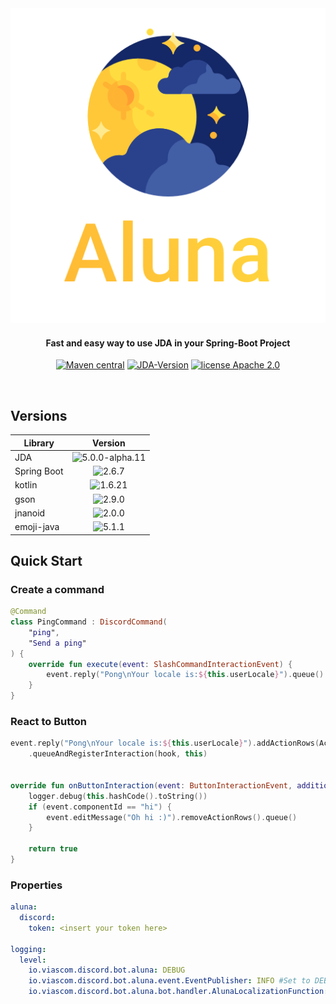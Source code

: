 <div align="center">
<img src="./logo.png"
         alt="FoxHttp Logo">
</div>

<h4 align="center">Fast and easy way to use JDA in your Spring-Boot Project</h4>

<p align="center">
  <a href="https://github.com/viascom/aluna-spring-boot-starter/releases"><img src="https://img.shields.io/github/v/release/viascom/aluna-spring-boot-starter?include_prereleases&label=version"
         alt="Maven central"></a>
  <a href=""><img src="https://img.shields.io/badge/JDA--Version-5.0.0--alpha.11-blue.svg"
              alt="JDA-Version "></a>
  <a href="http://www.apache.org/licenses/"><img src="https://img.shields.io/badge/license-Apache_2.0-blue.svg"
         alt="license Apache 2.0"></a>
</p>
<br>

## Versions

| Library     |                                         Version                                          |
|-------------|:----------------------------------------------------------------------------------------:|
| JDA         | <img src="https://img.shields.io/badge/5.0.0--alpha.11-orange.svg" alt="5.0.0-alpha.11"> |
| Spring Boot |        <img src="https://img.shields.io/badge/2.6.7-brightgreen.svg" alt="2.6.7">        |
| kotlin      |       <img src="https://img.shields.io/badge/1.6.21-brightgreen.svg" alt="1.6.21">       |
| gson        |        <img src="https://img.shields.io/badge/2.9.0-brightgreen.svg" alt="2.9.0">        |
| jnanoid     |        <img src="https://img.shields.io/badge/2.0.0-brightgreen.svg" alt="2.0.0">        |
| emoji-java  |        <img src="https://img.shields.io/badge/5.1.1-brightgreen.svg" alt="5.1.1">        |

## Quick Start

### Create a command

```kotlin
@Command
class PingCommand : DiscordCommand(
    "ping",
    "Send a ping"
) {
    override fun execute(event: SlashCommandInteractionEvent) {
        event.reply("Pong\nYour locale is:${this.userLocale}").queue()
    }
}
```

### React to Button

```kotlin
event.reply("Pong\nYour locale is:${this.userLocale}").addActionRows(ActionRow.of(Button.primary("hi", "Hi")))
    .queueAndRegisterInteraction(hook, this)


override fun onButtonInteraction(event: ButtonInteractionEvent, additionalData: HashMap<String, Any?>): Boolean {
    logger.debug(this.hashCode().toString())
    if (event.componentId == "hi") {
        event.editMessage("Oh hi :)").removeActionRows().queue()
    }

    return true
}
```

### Properties

```yaml
aluna:
  discord:
    token: <insert your token here>

logging:
  level:
    io.viascom.discord.bot.aluna: DEBUG
    io.viascom.discord.bot.aluna.event.EventPublisher: INFO #Set to DEBUG to show all published events
    io.viascom.discord.bot.aluna.bot.handler.AlunaLocalizationFunction: INFO #Set to DEBUG to show translation keys for interactions
```
